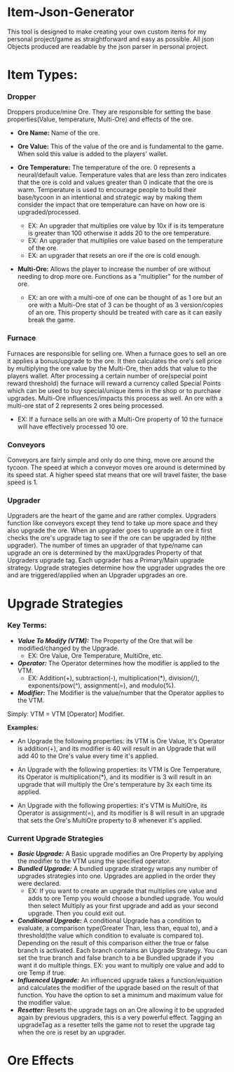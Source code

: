 ﻿# Item-Json-Generator
This tool is designed to make creating your own custom items for my personal project/game as straightforward and easy as possible.
All json Objects produced are readable by the json parser in personal project.


# Item Types: 

### Dropper
 Droppers produce/mine Ore. They are responsible for setting the base properties(Value, temperature, Multi-Ore) and effects of the ore.
 - **Ore Name:** Name of the ore. 

 - **Ore Value:** This of the value of the ore and is fundamental to the game. When sold this value is added to the players' wallet.

 - **Ore Temperature:** The temperature of the ore. 0 represents a neural/default value. Temperature vales that are less
than zero indicates that the ore is cold and values greater than 0 indicate that the ore is warm. Temperature is used to
encourage people to build their base/tycoon in an intentional and strategic way by making them consider the impact that
ore temperature can have on how ore is upgraded/processed. 
   - EX: An upgrader that multiplies ore value by 10x if is its temperature is greater than 100 otherwise it adds 20 to the ore temperature. 
   - EX: An upgrader that multiplies ore value based on the temperature of the ore. 
   - EX: an upgrader that resets an ore if the ore is cold enough.
 - **Multi-Ore:** Allows the player to increase the number of ore without needing to drop more ore.
Functions as a "multiplier" for the number of ore.
   - EX: an ore with a multi-ore of one can be thought of as 1 ore but an ore with a Multi-Ore stat of 3 can be thought 
   of as 3 version/copies of an ore. This property should be treated with care as it can easily break the game. 
 
### Furnace
Furnaces are responsible for selling ore. When a furnace goes to sell an ore it applies a bonus/upgrade to the ore. It
then calculates the ore's sell price by multiplying the ore value by the Multi-Ore, then adds that value to the players wallet.
After processing a certain number of ore(special point reward threshold)
the furnace will reward a currency called Special Points which can be used to buy special/unique items in the shop or to
purchase upgrades. Multi-Ore influences/impacts this process as well. An ore with a multi-ore stat of 2 represents 2 ores
being processed.
- EX:  If a furnace sells an ore with a Multi-Ore property of 10 the furnace will have effectively processed 10 ore.

### Conveyors
Conveyors are fairly simple and only do one thing, move ore around the tycoon. The speed at which a conveyor moves ore around 
is determined by its speed stat. A higher speed stat means that ore will travel faster, the base speed is 1.

### Upgrader
Upgraders are the heart of the game and are rather complex. Upgraders function like conveyors except they tend to take up more space
and they also upgrade the ore. When an upgrader goes to upgrade an ore it first checks the ore's upgrade tag to see if
the ore can be upgraded by it(the upgrader). The number of times an upgrader of that type/name can upgrade an ore is determined by
the maxUpgrades Property of that Upgraders upgrade tag. Each upgrader has a Primary/Main upgrade strategy. 
Upgrade strategies determine how the upgrader upgrades the ore and are triggered/applied when an Upgrader upgrades an ore.

# Upgrade Strategies
### Key Terms:
- ***Value To Modify (VTM):***
The Property of the Ore that will be modified/changed by the Upgrade.
    - EX: Ore Value, Ore Temperature, MultiOre, etc.
- ***Operator:*** The Operator determines how the modifier is applied to the VTM.
    - EX: Addition(+), subtraction(-), multiplication(*), division(/), exponents/pow(^), assignment(=), and modulo(%).   
- ***Modifier:***  The Modifier is the value/number that the Operator applies to the VTM.


Simply: VTM = VTM [Operator] Modifier.

**Examples:** 
- An Upgrade the following properties: its VTM is Ore Value, It's Operator is addition(+), and its
modifier is 40 will result in an Upgrade that will add 40 to the Ore's value every time it's applied.

- An Upgrade with the following properties: its VTM is Ore Temperature, its Operator is multiplication(*), and its
modifier is 3 will result in an upgrade that will multiply the Ore's temperature by 3x each time its applied.

- An Upgrade with the following properties: it's VTM is MultiOre, its Operator is assignment(=), and its modifier is 8
will result in an upgrade that sets the Ore's MultiOre property to 8 whenever it's applied.
 
### Current Upgrade Strategies
- ***Basic Upgrade:*** A Basic upgrade modifies an Ore Property by applying the modifier to the VTM using the
specified operator.
- ***Bundled Upgrade:*** A bundled upgrade strategy wraps any number of upgrades strategies into one. Upgrades are applied in
the order they were declared.
    - EX: If you want to create an upgrade that multiplies ore value and adds to ore Temp you would choose a bundled upgrade.
    You would then select Multiply as your first upgrade and add as your second upgrade. Then you could exit out. 
- ***Conditional Upgrade:*** A conditional Upgrade has a condition to evaluate, a comparison type(Greater Than, less than, equal to), 
and a threshold(the value which condition to evaluate is compared to). Depending on the result of this comparison either
the true or false branch is activated. Each branch contains an Upgrade Strategy.
You can set the true branch and false branch to a be Bundled upgrade if you want it do multiple things.
 EX: you want to multiply ore value and add to ore Temp if true.
- ***Influenced Upgrade:*** An influenced upgrade takes a function/equation and calculates the modifier of the upgrade based on
the result of that function. You have the option to set a minimum and maximum value for the modifier value. 
- ***Resetter:*** Resets the upgrade tags on an Ore allowing it to be upgraded again by previous upgraders, this is a very
powerful effect. Tagging an upgradeTag as a resetter tells the game not to reset the upgrade tag
when the ore is reset by an upgrader.

# Ore Effects

